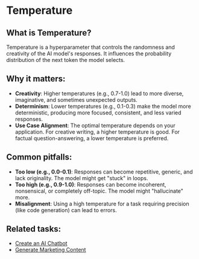 # Temperature

## What is Temperature?

Temperature is a hyperparameter that controls the randomness and creativity of the AI model's responses. It influences the probability distribution of the next token the model selects.

## Why it matters:

- **Creativity**: Higher temperatures (e.g., 0.7-1.0) lead to more diverse, imaginative, and sometimes unexpected outputs.
- **Determinism**: Lower temperatures (e.g., 0.1-0.3) make the model more deterministic, producing more focused, consistent, and less varied responses.
- **Use Case Alignment**: The optimal temperature depends on your application. For creative writing, a higher temperature is good. For factual question-answering, a lower temperature is preferred.

## Common pitfalls:

- **Too low (e.g., 0.0-0.1)**: Responses can become repetitive, generic, and lack originality. The model might get "stuck" in loops.
- **Too high (e.g., 0.9-1.0)**: Responses can become incoherent, nonsensical, or completely off-topic. The model might "hallucinate" more.
- **Misalignment**: Using a high temperature for a task requiring precision (like code generation) can lead to errors.

## Related tasks:

- [Create an AI Chatbot](./bedrock_chatbot.yaml)
- [Generate Marketing Content](./bedrock_content_generation.yaml)
